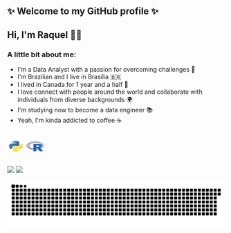 ## ✨ Welcome to my GitHub profile ✨ 

<div>
 
## Hi, I'm Raquel 👩‍💻
  ### A little bit about me:
- I'm a Data Analyst with a passion for overcoming challenges 🚀
- I'm Brazilian and I live in Brasília 🇧🇷
- I lived in Canada for 1 year and a half 🍁
- I love connect with people around the world and collaborate with individuals from diverse backgrounds 🌍
- I'm studying now to become a data engineer 📚
- Yeah, I'm kinda addicted to coffee ☕

 
 </div>
  
 <div style="display: inline_block"><br>
  <img align="center" alt="Quel-Python" height="30" width="40" src="https://raw.githubusercontent.com/devicons/devicon/master/icons/python/python-original.svg">
  <img align="center" alt="Quel-R" height="30" width="40" src="https://raw.githubusercontent.com/devicons/devicon/master/icons/r/r-original.svg">
</div>

<br>
  
<div> 
  
  <a href="https://www.linkedin.com/in/raquelcreis" target="_blank"><img src="https://img.shields.io/badge/-LinkedIn-%230077B5?style=for-the-badge&logo=linkedin&logoColor=white" target="_blank"></a>
  <a href = "mailto:raquelreis233@gmail.com"><img src="https://img.shields.io/badge/Gmail-D14836?style=for-the-badge&logo=gmail&logoColor=white" target="_blank"></a>

 ![Snake animation](https://github.com/raquelcreis/raquelcreis/blob/output/github-contribution-grid-snake.svg)
 
</div>


